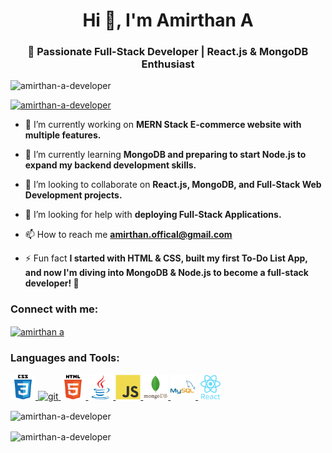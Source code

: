 <h1 align="center">Hi 👋, I'm Amirthan A</h1>
<h3 align="center">🚀 Passionate Full-Stack Developer | React.js & MongoDB Enthusiast</h3>

<p align="left"> <img src="https://komarev.com/ghpvc/?username=amirthan-a-developer&label=Profile%20views&color=0e75b6&style=flat" alt="amirthan-a-developer" /> </p>

<p align="left"> <a href="https://github.com/ryo-ma/github-profile-trophy"><img src="https://github-profile-trophy.vercel.app/?username=amirthan-a-developer" alt="amirthan-a-developer" /></a> </p>

- 🔭 I’m currently working on **MERN Stack E-commerce website with multiple features.**

- 🌱 I’m currently learning **MongoDB and preparing to start Node.js to expand my backend development skills.**

- 👯 I’m looking to collaborate on **React.js, MongoDB, and Full-Stack Web Development projects.**

- 🤝 I’m looking for help with **deploying Full-Stack Applications.**

- 📫 How to reach me **amirthan.offical@gmail.com**

- ⚡ Fun fact **I started with HTML & CSS, built my first To-Do List App, and now I'm diving into MongoDB & Node.js to become a full-stack developer! 🚀**

<h3 align="left">Connect with me:</h3>
<p align="left">
<a href="www.linkedin.com/in/amirthan" target="blank"><img align="center" src="https://raw.githubusercontent.com/rahuldkjain/github-profile-readme-generator/master/src/images/icons/Social/linked-in-alt.svg" alt="amirthan a" height="30" width="40" /></a>
</p>

<h3 align="left">Languages and Tools:</h3>
<p align="left"> <a href="https://www.w3schools.com/css/" target="_blank" rel="noreferrer"> <img src="https://raw.githubusercontent.com/devicons/devicon/master/icons/css3/css3-original-wordmark.svg" alt="css3" width="40" height="40"/> </a> <a href="https://git-scm.com/" target="_blank" rel="noreferrer"> <img src="https://www.vectorlogo.zone/logos/git-scm/git-scm-icon.svg" alt="git" width="40" height="40"/> </a> <a href="https://www.w3.org/html/" target="_blank" rel="noreferrer"> <img src="https://raw.githubusercontent.com/devicons/devicon/master/icons/html5/html5-original-wordmark.svg" alt="html5" width="40" height="40"/> </a> <a href="https://www.java.com" target="_blank" rel="noreferrer"> <img src="https://raw.githubusercontent.com/devicons/devicon/master/icons/java/java-original.svg" alt="java" width="40" height="40"/> </a> <a href="https://developer.mozilla.org/en-US/docs/Web/JavaScript" target="_blank" rel="noreferrer"> <img src="https://raw.githubusercontent.com/devicons/devicon/master/icons/javascript/javascript-original.svg" alt="javascript" width="40" height="40"/> </a> <a href="https://www.mongodb.com/" target="_blank" rel="noreferrer"> <img src="https://raw.githubusercontent.com/devicons/devicon/master/icons/mongodb/mongodb-original-wordmark.svg" alt="mongodb" width="40" height="40"/> </a> <a href="https://www.mysql.com/" target="_blank" rel="noreferrer"> <img src="https://raw.githubusercontent.com/devicons/devicon/master/icons/mysql/mysql-original-wordmark.svg" alt="mysql" width="40" height="40"/> </a> <a href="https://reactjs.org/" target="_blank" rel="noreferrer"> <img src="https://raw.githubusercontent.com/devicons/devicon/master/icons/react/react-original-wordmark.svg" alt="react" width="40" height="40"/> </a> </p>

<p><img align="center" src="https://github-readme-stats.vercel.app/api/top-langs?username=amirthan-a-developer&show_icons=true&locale=en&layout=compact" alt="amirthan-a-developer" /></p>

<p><img align="center" src="https://github-readme-streak-stats.herokuapp.com/?user=amirthan-a-developer&" alt="amirthan-a-developer" /></p>
